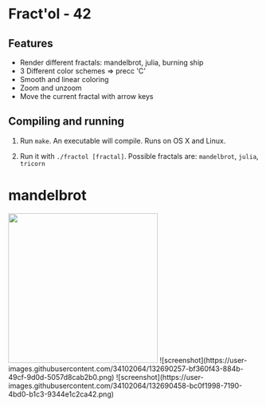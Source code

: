 # Fract'ol - 42

## Features
* Render different fractals: mandelbrot, julia, burning ship
* 3 Different color schemes => precc 'C'  
* Smooth and linear coloring
* Zoom and unzoom
* Move the current fractal with arrow keys


## Compiling and running
1. Run `make`. An executable will compile. Runs on OS X and Linux.

2. Run it with `./fractol [fractal]`. Possible fractals are: `mandelbrot`, `julia`, `tricorn`

# mandelbrot 
<img src="https://user-images.githubusercontent.com/34102064/132691065-4128c3b4-4b1a-4155-90ef-bde8c34fb388.png" width="300" height="300"/>
![screenshot](https://user-images.githubusercontent.com/34102064/132690257-bf360f43-884b-49cf-9d0d-5057d8cab2b0.png)
![screenshot](https://user-images.githubusercontent.com/34102064/132690458-bc0f1998-7190-4bd0-b1c3-9344e1c2ca42.png)
